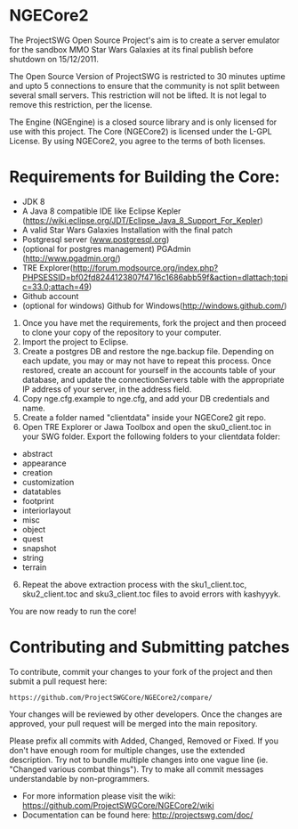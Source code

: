 NGECore2
======== 

The ProjectSWG Open Source Project's aim is to create a server emulator for the sandbox MMO Star Wars Galaxies at its final publish before
shutdown on 15/12/2011.

The Open Source Version of ProjectSWG is restricted to 30 minutes uptime and upto 5 connections to ensure that the community
is not split between several small servers. This restriction will not be lifted. It is not legal to remove this restriction, per the license.

The Engine (NGEngine) is a closed source library and is only licensed for use with this project. The Core (NGECore2) is licensed under the L-GPL License. By using NGECore2, you agree to the terms of both licenses.

Requirements for Building the Core:
======== 

* JDK 8
* A Java 8 compatible IDE like Eclipse Kepler (https://wiki.eclipse.org/JDT/Eclipse_Java_8_Support_For_Kepler)
* A valid Star Wars Galaxies Installation with the final patch
* Postgresql server (www.postgresql.org)
* (optional for postgres management) PGAdmin (http://www.pgadmin.org/)
* TRE Explorer(http://forum.modsource.org/index.php?PHPSESSID=bf02fd8244123807f4716c1686abb59f&action=dlattach;topic=33.0;attach=49)
* Github account
* (optional for windows) Github for Windows(http://windows.github.com/)

1. Once you have met the requirements, fork the project and then proceed to clone your copy of the repository to your computer.
2. Import the project to Eclipse.
3. Create a postgres DB and restore the nge.backup file. Depending on each update, you may or may not have to repeat this process. Once restored, create an account for yourself in the accounts table of your database, and update the connectionServers table with the appropriate IP address of your server, in the address field. 
4. Copy nge.cfg.example to nge.cfg, and add your DB credentials and name.
5. Create a folder named "clientdata" inside your NGECore2 git repo.
5. Open TRE Explorer or Jawa Toolbox and open the sku0_client.toc in your SWG folder. Export the following folders to your clientdata folder:

* abstract
* appearance
* creation
* customization
* datatables
* footprint
* interiorlayout
* misc
* object
* quest
* snapshot
* string
* terrain

6. Repeat the above extraction process with the sku1_client.toc, sku2_client.toc and sku3_client.toc files to avoid errors with kashyyyk.

You are now ready to run the core!

Contributing and Submitting patches
========

To contribute, commit your changes to your fork of the project and then submit a pull request here:

    https://github.com/ProjectSWGCore/NGECore2/compare/
    
Your changes will be reviewed by other developers. Once the changes are approved, your pull request will be merged into the main repository.

Please prefix all commits with Added, Changed, Removed or Fixed. If you don't have enough room for multiple changes, use the extended description. Try not to bundle multiple changes into one vague line (ie. "Changed various combat things"). Try to make all commit messages understandable by non-programmers.

* For more information please visit the wiki: https://github.com/ProjectSWGCore/NGECore2/wiki
* Documentation can be found here: http://projectswg.com/doc/
